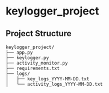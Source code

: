 # keylogger_project

## Project Structure
```
keylogger_project/
├── app.py
├── keylogger.py
├── activity_monitor.py
├── requirements.txt
├── logs/
│   ├── key_logs_YYYY-MM-DD.txt
│   └── activity_logs_YYYY-MM-DD.txt
```
